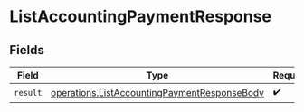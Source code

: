 # ListAccountingPaymentResponse


## Fields

| Field                                                                                                        | Type                                                                                                         | Required                                                                                                     | Description                                                                                                  |
| ------------------------------------------------------------------------------------------------------------ | ------------------------------------------------------------------------------------------------------------ | ------------------------------------------------------------------------------------------------------------ | ------------------------------------------------------------------------------------------------------------ |
| `result`                                                                                                     | [operations.ListAccountingPaymentResponseBody](../../models/operations/listaccountingpaymentresponsebody.md) | :heavy_check_mark:                                                                                           | N/A                                                                                                          |